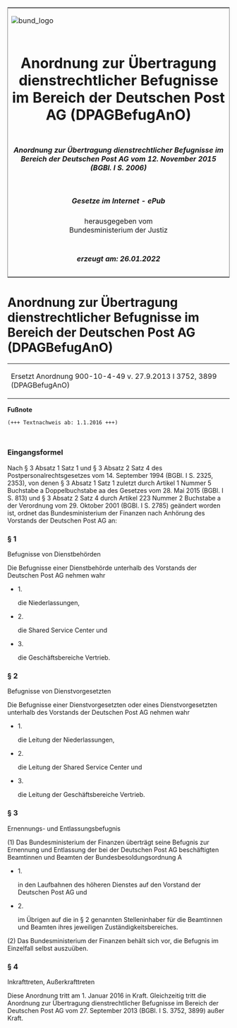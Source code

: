 <span id="DECKBLATT.html"></span>

<table border="0" frame="border" width="100%">

<tr valign="top">

<td align="left">

![bund\_logo](BfJ_2021_Web_de_de.gif)

</td>

<td align="right">

 

</td>

</tr>

<tr align="center" valign="middle">

<td colspan="2">

# Anordnung zur Übertragung dienstrechtlicher Befugnisse im Bereich der Deutschen Post AG (DPAGBefugAnO)

</td>

</tr>

<tr align="center" valign="middle">

<td colspan="2">

##### Anordnung zur Übertragung dienstrechtlicher Befugnisse im Bereich der Deutschen Post AG vom 12. November 2015 (BGBl. I S. 2006)

</td>

</tr>

<tr align="center" valign="middle">

<td colspan="2">

  
  

##### Gesetze im Internet - ePub  
  
herausgegeben vom  
Bundesministerium der Justiz

</td>

</tr>

<tr align="center" valign="bottom">

<td colspan="2">

  
  

##### erzeugt am: 26.01.2022

</td>

</tr>

</table>

<span id="BJNR200600015.html"></span>

# Anordnung zur Übertragung dienstrechtlicher Befugnisse im Bereich der Deutschen Post AG (DPAGBefugAnO)

<div>

<div class="jnhtml">

<table width="100%">

<colgroup>

<col width="10%">

</col>

<col width="90%">

</col>

</colgroup>

<tr>

<td colspan="2">

Ersetzt Anordnung 900-10-4-49 v. 27.9.2013 I 3752, 3899 (DPAGBefugAnO)

</div>

</div>

</td>

</tr>

</table>

</div>

</div>

<div>

  
**Fußnote**

<div class="jnhtml">

<div>

<div class="jurAbsatz">

  

``` 
(+++ Textnachweis ab: 1.1.2016 +++)

 
```

</div>

</div>

</div>

</div>

<span id="BJNR200600015BJNE000100000.html"></span>

### Eingangsformel  

<div>

<div class="jnhtml">

<div>

<div class="jurAbsatz">

Nach § 3 Absatz 1 Satz 1 und § 3 Absatz 2 Satz 4 des
Postpersonalrechtsgesetzes vom 14. September 1994 (BGBl. I S. 2325,
2353), von denen § 3 Absatz 1 Satz 1 zuletzt durch Artikel 1 Nummer 5
Buchstabe a Doppelbuchstabe aa des Gesetzes vom 28. Mai 2015 (BGBl. I S.
813) und § 3 Absatz 2 Satz 4 durch Artikel 223 Nummer 2 Buchstabe a der
Verordnung vom 29. Oktober 2001 (BGBl. I S. 2785) geändert worden ist,
ordnet das Bundesministerium der Finanzen nach Anhörung des Vorstands
der Deutschen <span style="white-space: nowrap">Post AG an:</span>

</div>

</div>

</div>

</div>

<span id="BJNR200600015BJNE000200000.html"></span>

### § 1  
Befugnisse von Dienstbehörden

<div>

<div class="jnhtml">

<div>

<div class="jurAbsatz">

Die Befugnisse einer Dienstbehörde unterhalb des Vorstands der Deutschen
Post AG nehmen wahr

  - 1\.
    
    <div>
    
    die Niederlassungen,
    
    </div>

  - 2\.
    
    <div>
    
    die Shared Service Center und
    
    </div>

  - 3\.
    
    <div>
    
    die Geschäftsbereiche Vertrieb.
    
    </div>

</div>

</div>

</div>

</div>

<span id="BJNR200600015BJNE000300000.html"></span>

### § 2  
Befugnisse von Dienstvorgesetzten

<div>

<div class="jnhtml">

<div>

<div class="jurAbsatz">

Die Befugnisse einer Dienstvorgesetzten oder eines Dienstvorgesetzten
unterhalb des Vorstands der Deutschen Post AG nehmen wahr

  - 1\.
    
    <div>
    
    die Leitung der Niederlassungen,
    
    </div>

  - 2\.
    
    <div>
    
    die Leitung der Shared Service Center und
    
    </div>

  - 3\.
    
    <div>
    
    die Leitung der Geschäftsbereiche Vertrieb.
    
    </div>

</div>

</div>

</div>

</div>

<span id="BJNR200600015BJNE000400000.html"></span>

### § 3  
Ernennungs- und Entlassungsbefugnis

<div>

<div class="jnhtml">

<div>

<div class="jurAbsatz">

(1) Das Bundesministerium der Finanzen überträgt seine Befugnis zur
Ernennung und Entlassung der bei der Deutschen Post AG beschäftigten
Beamtinnen und Beamten der Bundesbesoldungsordnung A

  - 1\.
    
    <div>
    
    in den Laufbahnen des höheren Dienstes auf den Vorstand der
    Deutschen Post AG und
    
    </div>

  - 2\.
    
    <div>
    
    im Übrigen auf die in § 2 genannten Stelleninhaber für die
    Beamtinnen und Beamten ihres jeweiligen Zuständigkeitsbereiches.
    
    </div>

</div>

<div class="jurAbsatz">

(2) Das Bundesministerium der Finanzen behält sich vor, die Befugnis im
Einzelfall selbst auszuüben.

</div>

</div>

</div>

</div>

<span id="BJNR200600015BJNE000500000.html"></span>

### § 4  
Inkrafttreten, Außerkrafttreten

<div>

<div class="jnhtml">

<div>

<div class="jurAbsatz">

Diese Anordnung tritt am 1. Januar 2016 in Kraft. Gleichzeitig tritt die
Anordnung zur Übertragung dienstrechtlicher Befugnisse im Bereich der
Deutschen Post AG vom 27. September 2013 (BGBl. I S. 3752, 3899) außer
Kraft.

</div>

</div>

</div>

</div>
